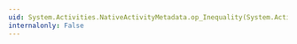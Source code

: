 ```yaml
---
uid: System.Activities.NativeActivityMetadata.op_Inequality(System.Activities.NativeActivityMetadata,System.Activities.NativeActivityMetadata)
internalonly: False
---
```

